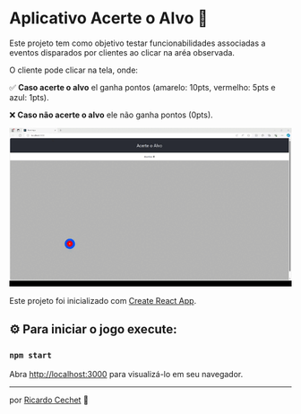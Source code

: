 # Aplicativo Acerte o Alvo 🎯

Este projeto tem como objetivo testar funcionabilidades associadas a eventos disparados por clientes ao clicar na aréa observada.

O cliente pode clicar na tela, onde:

✅ **Caso acerte o alvo** el ganha pontos (amarelo: 10pts, vermelho: 5pts e azul: 1pts).

❌ **Caso não acerte o alvo** ele não ganha pontos (0pts).

![Imagem do Jogo](https://github.com/ricardocechet/click-render-screen-Target/blob/main/public/2024-04-23%2012-04-17.gif)

Este projeto foi inicializado com [Create React App](https://github.com/facebook/create-react-app).

## ⚙️ Para iniciar o jogo execute:
### `npm start`

Abra [http://localhost:3000](http://localhost:3000) para visualizá-lo em seu navegador.



---
por [Ricardo Cechet](https://github.com/ricardocechet) 🙂
